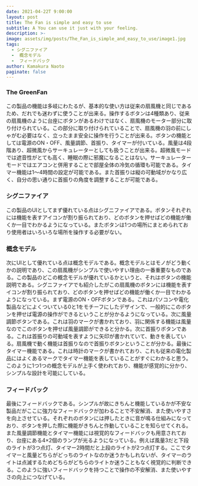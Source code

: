 ```yaml
---
date: 2021-04-22T 9:00:00
layout: post
title: The Fan is simple and easy to use
subtitle: A You can use it just with your feeling.
description: >-
image: assets/img/posts/The_Fan_is_simple_and_easy_to_use/image1.jpg
tags: 
  - シグニファイア
  -  概念モデル
  -  フィードバック
author: Kamakura Naoto
paginate: false
---
```


### The GreenFan
 この製品の機能は多岐にわたるが、基本的な使い方は従来の扇風機と同じであるため、だれでも迷わずに使うことが出来る。操作するボタンは4種類あり、従来の扇風機のように台座にボタンがあるわけではなく、扇風機のモーター部分に取り付けられている。この部分に取り付けられていることで、扇風機の羽の前にしゃがむ必要はなく、立ったまま安全に操作を行うことが出来る。ボタンの機能としては電源のON・OFF、風量調節、首振り、タイマーが付いている。風量は4段階あり、超微風からサーキュレーターとしても扱うことが出来る。超微風モードでは遮音性がとても高く、睡眠の際に邪魔になることはない。サーキュレーターモードではエアコンと併用することで部屋全体の冷気の循環も可能である。タイマー機能は1～4時間の設定が可能である。また首振りは縦の可動域がかなり広く、自分の思い通りに首振りの角度を調整することが可能である。

### シグニファイア
 この製品のUIとしてまず優れている点はシグニファイアである。ボタンそれぞれには機能を表すアイコンが割り振られており、どのボタンを押せばどの機能が働くか一目でわかるようになっている。またボタンは1つの場所にまとめられており使用者はいろいろな場所を操作する必要がない。

### 概念モデル
 次にUIとして優れている点は概念モデルである。概念モデルとはモノがどう動くかの説明であり、この扇風機がシンプルで使いやすい理由の一番重要なものである。この製品のどこの概念モデルが優れているかというと、それはボタンの機能説明である。シグニファイアでも紹介したがこの扇風機のボタンには機能を表すイコンが割り振られており、どのボタンを押せばどの機能が働くか一目でわかるようになっている。まず電源のON・OFFボタンである。これはパソコンや電化製品などによくついている0と1をモチーフにしたデザインで、一般的にこのボタンを押せば電源の操作ができるということが分かるようになっている。次に風量調節ボタンである。これは羽のマークが書かれており、羽に関係する機能は風量なのでこのボタンを押せば風量調節ができると分かる。次に首振りボタンである。これは首振りの可動域を表すように矢印が書かれていて、動きを表している。扇風機で動く機能は首振りなので首振りボタンということが分かる。最後にタイマー機能である。これは時計のマークが書かれており、これも従来の電化製品にはよくあるマークでタイマー機能を表していることがすぐにわかると思う。このように1つ1つの概念モデルが上手く使われており、機能が感覚的に分かり、シンプルな設計を可能にしている。

### フィードバック
 最後にフィードバックである。シンプルが故にきちんと機能しているかが不安な製品だがここに強力なフィードバックが加わることで不安解消、また使いやすさを向上させている。それぞれのボタンには押したときに音が鳴る仕組みになっており、ボタンを押した際に機能がきちんと作動していることを知らせてくれる。また風量調節機能とタイマー機能には視覚的なフィードバックも用意されており、台座にある4×2個のランプが光るようになっている。例えば風量3だと下段のライトが3つ点灯、タイマー2時間だと上段のライトが2つ点灯する。ここでタイマーと風量どちらがどっちのライトなのか迷うかもしれないが、タイマーのライトは点滅するためどちらがどちらのライトか迷うこともなく視覚的に判断できる。このように強いフィードバックを持つことで操作の不安解消、また使いやすさの向上につなげている。
